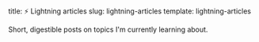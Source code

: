title: ⚡ Lightning articles
slug: lightning-articles
template: lightning-articles

Short, digestible posts on topics I'm currently learning about.
